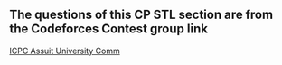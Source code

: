 ## The questions of this CP STL section are from the Codeforces Contest group link 

[ICPC Assuit University Comm](https://codeforces.com/group/c3FDl9EUi9/contests)
